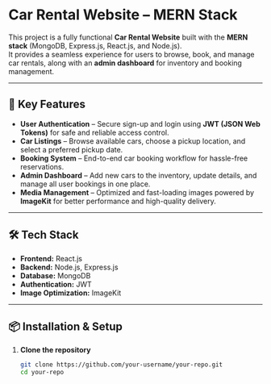# Car Rental Website – MERN Stack

This project is a fully functional **Car Rental Website** built with the **MERN stack** (MongoDB, Express.js, React.js, and Node.js).  
It provides a seamless experience for users to browse, book, and manage car rentals, along with an **admin dashboard** for inventory and booking management.

---

## 🚗 Key Features

- **User Authentication** – Secure sign-up and login using **JWT (JSON Web Tokens)** for safe and reliable access control.
- **Car Listings** – Browse available cars, choose a pickup location, and select a preferred pickup date.
- **Booking System** – End-to-end car booking workflow for hassle-free reservations.
- **Admin Dashboard** – Add new cars to the inventory, update details, and manage all user bookings in one place.
- **Media Management** – Optimized and fast-loading images powered by **ImageKit** for better performance and high-quality delivery.

---

## 🛠 Tech Stack

- **Frontend:** React.js  
- **Backend:** Node.js, Express.js  
- **Database:** MongoDB  
- **Authentication:** JWT  
- **Image Optimization:** ImageKit

---

## 📦 Installation & Setup

1. **Clone the repository**
   ```bash
   git clone https://github.com/your-username/your-repo.git
   cd your-repo
